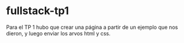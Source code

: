 # fullstack-tp1
Para el TP 1 hubo que crear una página a partir de un ejemplo que nos dieron, y luego enviar los arvos html y css.